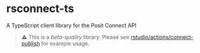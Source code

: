 # rsconnect-ts

A TypeScript client library for the Posit Connect API

> :warning: This is a *beta-quality* library. Please see
> [rstudio/actions/connect-publish](https://github.com/rstudio/actions/tree/main/connect-publish)
> for example usage.
